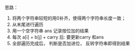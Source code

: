思路： 

1. 将两个字符串较短的用0补齐，使得两个字符串长度一致；
2. 从末尾进行遍历
3. 用一个空字符串 ans 记录按位加的结果
4. 每次 a[i] + b[j] + carry 后: 要更新carry 和ans
5. 全部遍历完成后， 判断是否加进位， 反转字符串即得到结果
